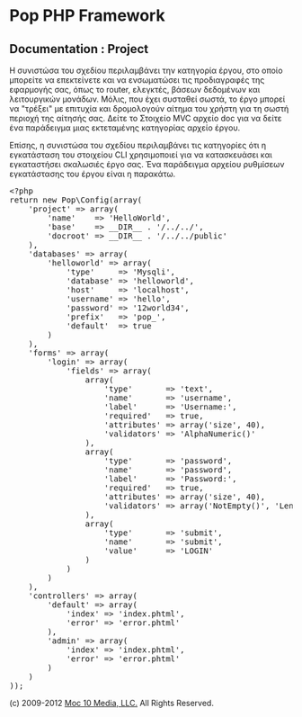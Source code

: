 Pop PHP Framework
=================

Documentation : Project
-----------------------

Η συνιστώσα του σχεδίου περιλαμβάνει την κατηγορία έργου, στο οποίο μπορείτε να επεκτείνετε και να ενσωματώσει τις προδιαγραφές της εφαρμογής σας, όπως το router, ελεγκτές, βάσεων δεδομένων και λειτουργικών μονάδων. Μόλις, που έχει συσταθεί σωστά, το έργο μπορεί να "τρέξει" με επιτυχία και δρομολογούν αίτημα του χρήστη για τη σωστή περιοχή της αίτησής σας. Δείτε το Στοιχείο MVC αρχείο doc για να δείτε ένα παράδειγμα μιας εκτεταμένης κατηγορίας αρχείο έργου.

Επίσης, η συνιστώσα του σχεδίου περιλαμβάνει τις κατηγορίες ότι η εγκατάσταση του στοιχείου CLI χρησιμοποιεί για να κατασκευάσει και εγκαταστήσει σκαλωσιές έργο σας. Ένα παράδειγμα αρχείου ρυθμίσεων εγκατάστασης του έργου είναι η παρακάτω.

<pre>
&lt;?php
return new Pop\Config(array(
    'project' => array(
        'name'    => 'HelloWorld',
        'base'    => __DIR__ . '/../../',
        'docroot' => __DIR__ . '/../../public'
    ),
    'databases' => array(
        'helloworld' => array(
            'type'     => 'Mysqli',
            'database' => 'helloworld',
            'host'     => 'localhost',
            'username' => 'hello',
            'password' => '12world34',
            'prefix'   => 'pop_',
            'default'  => true
        )
    ),
    'forms' => array(
        'login' => array(
            'fields' => array(
                array(
                    'type'       => 'text',
                    'name'       => 'username',
                    'label'      => 'Username:',
                    'required'   => true,
                    'attributes' => array('size', 40),
                    'validators' => 'AlphaNumeric()'
                ),
                array(
                    'type'       => 'password',
                    'name'       => 'password',
                    'label'      => 'Password:',
                    'required'   => true,
                    'attributes' => array('size', 40),
                    'validators' => array('NotEmpty()', 'LengthGt(6)')
                ),
                array(
                    'type'       => 'submit',
                    'name'       => 'submit',
                    'value'      => 'LOGIN'
                )
            )
        )
    ),
    'controllers' => array(
        'default' => array(
            'index' => 'index.phtml',
            'error' => 'error.phtml'
        ),
        'admin' => array(
            'index' => 'index.phtml',
            'error' => 'error.phtml'
        )
    )
));
</pre>

(c) 2009-2012 [Moc 10 Media, LLC.](http://www.moc10media.com) All Rights Reserved.
